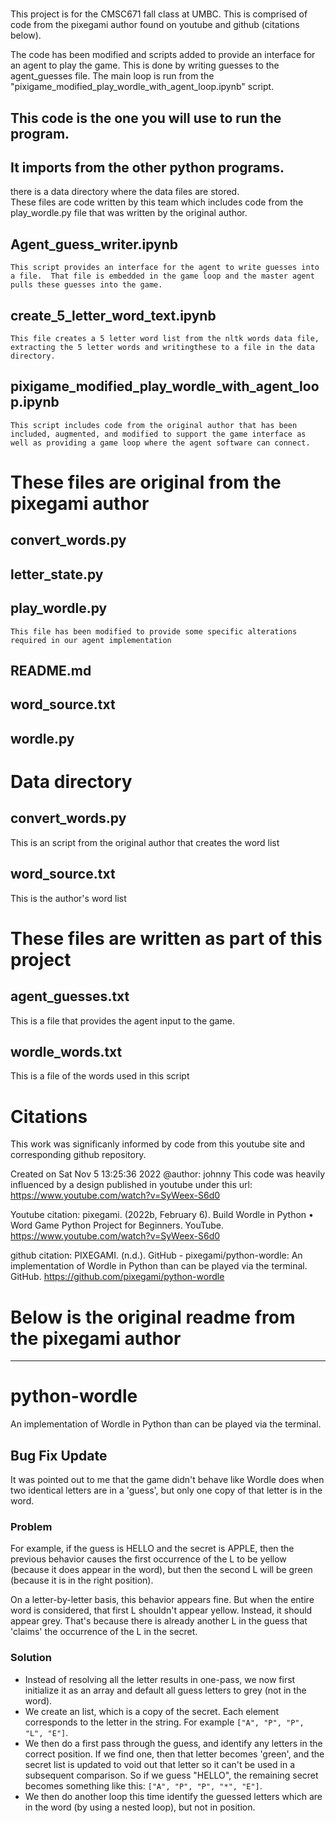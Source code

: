 #
This project is for the CMSC671 fall class at UMBC.
This is comprised of code from the pixegami author found on youtube and github (citations below).

The code has been modified and scripts added to provide an interface for an agent to play the game.
This is done by writing guesses to the agent_guesses file.  The main loop is run from the "pixigame_modified_play_wordle_with_agent_loop.ipynb" script.  

## This code is the one you will use to run the program.
## It imports from the other python programs.

there is a data directory where the data files are stored.  
These files are code written by this team which includes code from the play_wordle.py file that was written by the original author.

## Agent_guess_writer.ipynb
    This script provides an interface for the agent to write guesses into a file.  That file is embedded in the game loop and the master agent pulls these guesses into the game.
    
## create_5_letter_word_text.ipynb
    This file creates a 5 letter word list from the nltk words data file, extracting the 5 letter words and writingthese to a file in the data directory.
    
## pixigame_modified_play_wordle_with_agent_loop.ipynb 
    This script includes code from the original author that has been included, augmented, and modified to support the game interface as well as providing a game loop where the agent software can connect.  

# These files are original from the pixegami author

## convert_words.py

## letter_state.py

## play_wordle.py
    This file has been modified to provide some specific alterations required in our agent implementation

## README.md

## word_source.txt

## wordle.py


# Data directory

## convert_words.py  
This is an  script from the original author that creates the word list
## word_source.txt  
This is the author's word list

# These files are written as part of this project
## agent_guesses.txt  
This is a file that provides the agent input to the game.   
## wordle_words.txt
This is a file of the words used in this script


# Citations
This work was significanly informed by code from this youtube site and corresponding github repository.  

Created on Sat Nov  5 13:25:36 2022
@author: johnny
This code was heavily influenced by a design published in youtube under 
this url: https://www.youtube.com/watch?v=SyWeex-S6d0

Youtube citation:
pixegami. (2022b, February 6). Build Wordle in Python • Word Game Python Project for Beginners. 
YouTube. https://www.youtube.com/watch?v=SyWeex-S6d0

github citation:
PIXEGAMI. (n.d.). GitHub - pixegami/python-wordle: 
An implementation of Wordle in Python than can be played via the terminal. 
GitHub. https://github.com/pixegami/python-wordle




# Below is the original readme from the pixegami author
----------------------------------------------------------------------------------------------------------
# python-wordle
An implementation of Wordle in Python than can be played via the terminal.

## Bug Fix Update

It was pointed out to me that the game didn't behave like Wordle does when two identical letters
are in a 'guess', but only one copy of that letter is in the word.

### Problem

For example, if the guess is HELLO and the secret is APPLE, then the previous behavior causes
the first occurrence of the L to be yellow (because it does appear in the word), but then the second
L will be green (because it is in the right position).

On a letter-by-letter basis, this behavior appears fine. But when the entire word is considered, that
first L shouldn't appear yellow. Instead, it should appear grey. That's because there is already another
L in the guess that 'claims' the occurrence of the L in the secret.

### Solution

* Instead of resolving all the letter results in one-pass, we now first initialize it as an array and
default all guess letters to grey (not in the word).
* We create an list, which is a copy of the secret. Each element corresponds to the letter in the string. 
For example `["A", "P", "P", "L", "E"]`.
* We then do a first pass through the guess, and identify any letters in the correct position. If we find one,
then that letter becomes 'green', and the secret list is updated to void out that letter so it can't be used
in a subsequent comparison. So if we guess "HELLO", the remaining secret becomes something like this:
`["A", "P", "P", "*", "E"]`.
* We then do another loop this time identify the guessed letters which are in the word (by using a nested loop),
but not in position.
